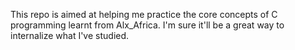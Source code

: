 This repo is aimed at helping me practice the core concepts of C programming learnt from Alx_Africa. I'm sure it'll be a great way to internalize what I've studied.
